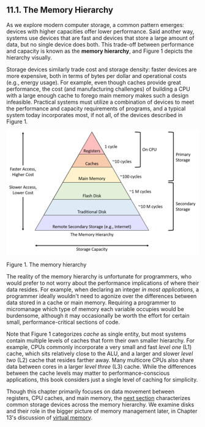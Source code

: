 

















## 11.1. The Memory Hierarchy 

As we explore modern computer storage, a common pattern emerges: devices
with higher capacities offer lower performance. Said another way,
systems use devices that are fast and devices that store a large amount
of data, but no single device does both. This trade-off between
performance and capacity is known as the **memory hierarchy**, and
Figure 1 depicts the hierarchy visually.


Storage devices similarly trade cost and storage density: faster devices
are more expensive, both in terms of bytes per dollar and operational
costs (e.g., energy usage). For example, even though caches provide
great performance, the cost (and manufacturing challenges) of building a
CPU with a large enough cache to forego main memory makes such a design
infeasible. Practical systems must utilize a combination of devices to
meet the performance and capacity requirements of programs, and a
typical system today incorporates most, if not all, of the devices
described in Figure 1.




![In order, from (high performance, high cost, low capacity) to (low performance, low cost, high capacity): registers, cache, main memory, flash disk, traditional disk, and remote secondary storage.](_images/MemoryHierarchy.png)


Figure 1. The memory hierarchy


The reality of the memory hierarchy is unfortunate for programmers, who
would prefer to not worry about the performance implications of where
their data resides. For example, when declaring an integer *in most
applications*, a programmer ideally wouldn't need to agonize over the
differences between data stored in a cache or main memory. Requiring a
programmer to micromanage which type of memory each variable occupies
would be burdensome, although it may occasionally be worth the effort
for certain small, performance-critical sections of code.


Note that Figure 1 categorizes *cache* as single
entity, but most systems contain multiple levels of caches that form
their own smaller hierarchy. For example, CPUs commonly incorporate a
very small and fast *level one* (L1) cache, which sits relatively close
to the ALU, and a larger and slower *level two* (L2) cache that resides
farther away. Many multicore CPUs also share data between cores in a
larger *level three* (L3) cache. While the differences between the cache
levels may matter to performance-conscious applications, this book
considers just a single level of caching for simplicity.


Though this chapter primarily focuses on data movement between
registers, CPU caches, and main memory, the [next
section](devices.html#_storage_devices) characterizes common
storage devices across the memory hierarchy. We examine disks and their
role in the bigger picture of memory management later, in Chapter 13's
discussion of [virtual
memory](../C13-OS/vm.html#_virtual_memory).





